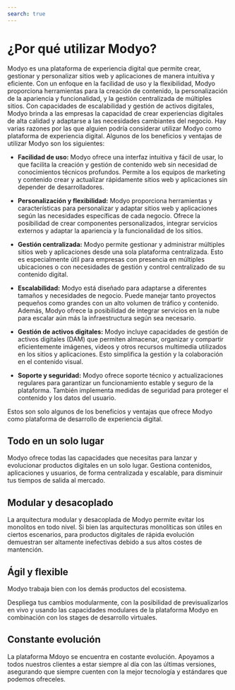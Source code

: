 ```yaml
---
search: true
---
```



# ¿Por qué utilizar Modyo?
Modyo es una plataforma de experiencia digital que permite crear, gestionar y personalizar sitios web y aplicaciones de manera intuitiva y eficiente. Con un enfoque en la facilidad de uso y la flexibilidad, Modyo proporciona herramientas para la creación de contenido, la personalización de la apariencia y funcionalidad, y la gestión centralizada de múltiples sitios. Con capacidades de escalabilidad y gestión de activos digitales, Modyo brinda a las empresas la capacidad de crear experiencias digitales de alta calidad y adaptarse a las necesidades cambiantes del negocio.
Hay varias razones por las que alguien podría considerar utilizar Modyo como plataforma de experiencia digital. Algunos de los beneficios y ventajas de utilizar Modyo son los siguientes:

- **Facilidad de uso:** Modyo ofrece una interfaz intuitiva y fácil de usar, lo que facilita la creación y gestión de contenido web sin necesidad de conocimientos técnicos profundos. Permite a los equipos de marketing y contenido crear y actualizar rápidamente sitios web y aplicaciones sin depender de desarrolladores.

- **Personalización y flexibilidad:** Modyo proporciona herramientas y características para personalizar y adaptar sitios web y aplicaciones según las necesidades específicas de cada negocio. Ofrece la posibilidad de crear componentes personalizados, integrar servicios externos y adaptar la apariencia y la funcionalidad de los sitios.

- **Gestión centralizada:** Modyo permite gestionar y administrar múltiples sitios web y aplicaciones desde una sola plataforma centralizada. Esto es especialmente útil para empresas con presencia en múltiples ubicaciones o con necesidades de gestión y control centralizado de su contenido digital.

- **Escalabilidad:** Modyo está diseñado para adaptarse a diferentes tamaños y necesidades de negocio. Puede manejar tanto proyectos pequeños como grandes con un alto volumen de tráfico y contenido. Además, Modyo ofrece la posibilidad de integrar servicios en la nube para escalar aún más la infraestructura según sea necesario.

- **Gestión de activos digitales:** Modyo incluye capacidades de gestión de activos digitales (DAM) que permiten almacenar, organizar y compartir eficientemente imágenes, videos y otros recursos multimedia utilizados en los sitios y aplicaciones. Esto simplifica la gestión y la colaboración en el contenido visual.
 
- **Soporte y seguridad:** Modyo ofrece soporte técnico y actualizaciones regulares para garantizar un funcionamiento estable y seguro de la plataforma. También implementa medidas de seguridad para proteger el contenido y los datos del usuario.

Estos son solo algunos de los beneficios y ventajas que ofrece Modyo como plataforma de desarrollo de experiencia digital. 


## Todo en un solo lugar
Modyo ofrece todas las capacidades que necesitas para lanzar y evolucionar productos digitales en un solo lugar. Gestiona contenidos, aplicaciones y usuarios, de forma centralizada y escalable, para disminuir tus tiempos de salida al mercado.

## Modular y desacoplado
La arquitectura modular y desacoplada de Modyo permite evitar los monolitos en todo nivel. Si bien las arquitecturas monolíticas son útiles en ciertos escenarios, para productos digitales de rápida evolución demuestran ser altamente inefectivas debido a sus altos costes de mantención.

## Ágil y flexible
Modyo trabaja bien con los demás productos del ecosistema.

Despliega tus cambios modularmente, con la posibilidad de previsualizarlos en vivo y usando las capacidades modulares de la plataforma Modyo en combinación con los stages de desarrollo virtuales.


## Constante evolución

La plataforma Mdoyo se encuentra en costante evolución. Apoyamos a todos nuestros clientes a estar siempre al día con las últimas versiones, asegurando que siempre cuenten con la mejor tecnología y estándares que podemos ofreceles.